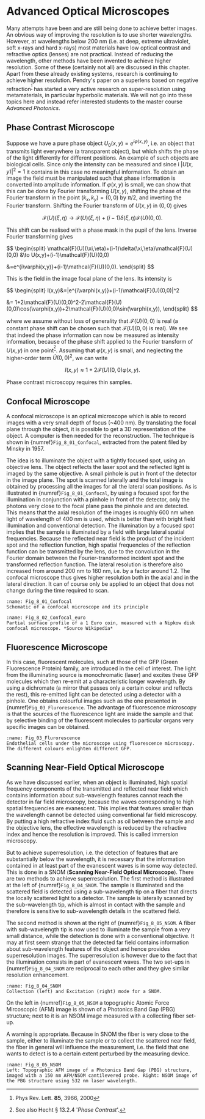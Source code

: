 # Advanced Optical Microscopes

Many attempts have been and are still being done to achieve better images. An obvious way of improving the resolution is to use shorter wavelengths. However, at wavelengths below 200 nm (i.e. at deep, extreme ultraviolet, soft x-rays and hard x-rays) most materials have low optical contrast and refractive optics (lenses) are not practical. Instead of reducing the wavelength, other methods have been invented to achieve higher resolution. Some of these (certainly not all) are discussed in this chapter.
Apart from these already existing systems, research is continuing to achieve higher resolution. Pendry's paper on a superlens based on negative refraction<sup>[^1]</sup> has started a very active research on super-resolution using metamaterials, in particular hyperbolic materials. We will not go into these topics here and instead refer interested students to the master course *Advanced Photonics*.

## Phase Contrast Microscope

Suppose we have a pure phase object $U_0(x,y)=e^{i\varphi(x,y)}$, i.e. an object that transmits light everywhere (a transparent object), but which shifts the phase of the light differently for different positions. An example of such objects are biological cells. Since only the intensity can be measured and since i $|U(x,y)|^2=1$ it contains in this case no meaningful information.
To obtain an image the field must be manipulated such that phase information is converted into amplitude information. If $\varphi(x,y)$ is small, we can show that this can be done by Fourier transforming $U(x,y)$, shifting the phase of the Fourier transform in the point $(k_x,k_y)=(0,0)$ by $\pi/2$, and inverting the Fourier transform. Shifting the Fourier transform of $U(x,y)$ in $(0,0)$ gives

$$
\mathcal{F}(U)\left(\xi,\eta\right)\to \mathcal{F}(U)(\xi,\eta)+(i-1)\delta(\xi,\eta)\mathcal{F}(U)(0,0).
$$

This shift can be realised with a phase mask in the pupil of the lens.
Inverse Fourier transforming gives

$$
\begin{split}
\mathcal{F}(U)(\xi,\eta)+(i-1)\delta(\xi,\eta)\mathcal{F}(U)(0,0) &\to U(x,y)+(i-1)\mathcal{F}(U)(0,0)


&=e^{i\varphi(x,y)}+(i-1)\mathcal{F}(U)(0,0).
\end{split}
$$

This is the field in the image focal plane of the lens. Its intensity is

$$
\begin{split}
I(x,y)&=|e^{i\varphi(x,y)}+(i-1)\mathcal{F}(U)(0,0)|^2


&= 1+2\mathcal{F}(U)(0,0)^2-2\mathcal{F}(U)(0,0)\cos(\varphi(x,y))+2\mathcal{F}(U)(0,0)\sin(\varphi(x,y)),
\end{split}
$$

where we assume without loss of generality that $\mathcal{F}(U)(0,0)$ is real (a constant phase shift can be chosen such that $\mathcal{F}(U)(0,0)$ is real).
We see that indeed the phase information can now be measured as intensity information, because of the phase shift applied to the Fourier transform of $U(x,y)$ in one point<sup>[^2]</sup>. Assuming that $\varphi(x,y)$ is small, and neglecting the higher-order term $\hat{U}(0,0)^2$, we can write

$$
I(x,y)\approx 1+2\mathcal{F}(U)(0,0)\varphi(x,y).
$$

Phase contrast microscopy requires thin samples.

## Confocal Microscope
A confocal microscope is an optical microscope which is able to record images with a very small depth of focus (~400 nm). By translating the focal plane through the object, it is possible to get a 3D representation of the object. A computer is then needed for the reconstruction.
The technique is shown in {numref}`Fig_8_01_Confocal`, extracted from the patent filed by Minsky in 1957.

The idea is to illuminate the object with a tightly focused spot, using an objective lens. The object reflects the laser spot and the reflected light is imaged by the same objective. A small pinhole is put in front of the detector in the image plane. The spot is scanned laterally and the total image is obtained by processing all the images for all the lateral scan positions.
As is illustrated in {numref}`Fig_8_01_Confocal`, by using a focused spot for the illumination in conjunction with a pinhole in front of the detector, only the photons very close to the focal plane pass the pinhole and are detected. This means that the axial resolution of the images is roughly 600 nm when light of wavelength of 400 nm is used, which is better than with bright field illumination and conventional detection. The illumination by a focused spot implies that the sample is illuminated by a field with large lateral spatial frequencies. Because the reflected near field is the product of the incident spot and the reflection function, high spatial frequencies of the reflection function can be transmitted by the lens, due to the convolution in the Fourier domain between the Fourier-transformed incident spot and the transformed reflection function. The lateral resolution is therefore also increased from around 200 nm to 160 nm, i.e. by a factor around 1.2. The confocal microscope thus gives higher resolution both in the axial and in the lateral direction. It can of course only be applied to an object that does not change during the time required to scan.


```{figure} Images/Chapter_8/Confocal.png
:name: Fig_8_01_Confocal
Schematic of a confocal microscope and its principle
```



```{figure} Images/Chapter_8/Confocal_1euro.png
:name: Fig_8_02_Confocal_euro
Partial surface profile of a 1 Euro coin, measured with a Nipkow disk confocal microscope. *Source Wikipedia*
```


## Fluorescence Microscope

In this case, fluorescent molecules, such at those of the GFP (Green Fluorescence Protein) family, are introduced in the cell of interest. The light from the illuminating source is monochromatic (laser) and excites these GFP molecules which then re-emit at a characteristic longer wavelength. By using a dichromate (a mirror that passes only a certain colour and reflects the rest), this re-emitted light can be detected using a detector with a pinhole. One obtains colourful images such as the one presented in {numref}`Fig_03_Flurorescence`. The advantage of fluorescence microscopy is that the sources of the fluorescence light are inside the sample and that by selective binding of the fluorescent molecules to particular organs very specific images can be obtained.


```{figure} Images/Chapter_8/FluorescentCells.jpg
:name: Fig_03_Flurorescence
Endothelial cells under the microscope using fluorescence microscopy. The different colours enlighten different GFP.
```

	

## Scanning Near-Field Optical Microscope

As we have discussed earlier, when an object is illuminated,
high spatial frequency components of the transmitted and reflected near field which contains information about sub-wavelength features cannot reach the detector in far field microscopy, because the waves corresponding to high spatial frequencies are evanescent. This implies that features smaller than the wavelength cannot be detected using conventional far field microscopy. By putting a high refractive index fluid such as oil between the sample and the objective lens, the effective wavelength is reduced by the refractive index and hence the resolution is improved. This is called immersion microscopy.




But to achieve superresolution, i.e. the detection of features that are substantially below the wavelength, it is necessary that the information contained in at least part of the evanescent waves is in some way detected. This is done in a SNOM (**Scanning Near-Field Optical Microscope**). There are two methods to achieve superresolution. The first method is illustrated at the left of {numref}`Fig_8_04_SNOM`. The sample is illuminated and the scattered field is detected using a sub-wavelength tip on a fiber that directs the locally scattered light to a detector. The sample is laterally scanned by the sub-wavelength tip, which is almost in contact with the sample and therefore is sensitive to sub-wavelength details in the scattered field.

The second method is shown at the right of {numref}`Fig_8_05_NSOM`. A fiber with sub-wavelength tip is now used to illuminate the sample from a very small distance, while the detection is done with a conventional objective. It may at first seem strange that the detected far field contains information about sub-wavelength features of the object and hence provides superresolution images. The superresolution is however due to the fact that the illumination consists in part of evanescent waves.
The two set-ups in {numref}`Fig_8_04_SNOM` are reciprocal to each other and they give similar resolution enhancement.

```{figure} Images/Chapter_8/NSOM_Collection.jpg
:name: Fig_8_04_SNOM
Collection (left) and Excitation (right) mode for a SNOM.
```


On the left in {numref}`Fig_8_05_NSOM` a topographic Atomic Force Mircoscopic (AFM) image is shown of a Photonics Band Gap (PBG) structure; next to it is an NSOM image measured with a collecting fiber set-up.

A warning is appropriate.
Because in SNOM the fiber is very close to the sample, either to illuminate the sample or to collect the scattered near field, the fiber in general will influence the measurement, i.e. the field that one wants to detect is to a certain extent perturbed by the measuring device.

```{figure} Images/Chapter_8/NSOM_imageA.jpg
:name: Fig_8_05_NSOM
Left: Topographic AFM image of a Photonics Band Gap (PBG) structure, imaged with a 150 nm AFM/NSOM cantilevered probe. Right: NSOM image of the PBG structure using 532 nm laser wavelength.
```




[^1]: Phys Rev. Lett. **85**, 3966, 2000

[^2]: See also Hecht &sect; 13.2.4 '*Phase Contrast*'.
